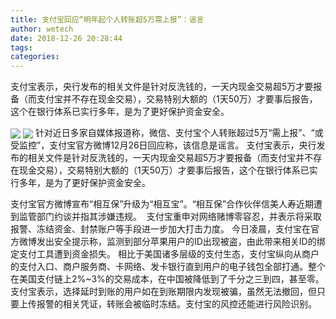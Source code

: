 ```yaml
---
title: 支付宝回应“明年起个人转账超5万需上报”：谣言
author: wetech
date: 2018-12-26 20:28:44
tags: 
categories: 
---
```

支付宝表示，央行发布的相关文件是针对反洗钱的，一天内现金交易超5万才要报备（而支付宝并不存在现金交易），交易特别大额的（1天50万）才要事后报告，这个在银行体系已实行多年，是为了更好保护资金安全。
<!-- more -->
<img align="center" border="0" src="https://imgcdn.yicai.com/uppics/images/2018/12/ba2575bc8e10b14930279a403b8f71e1.jpg" />
<img align="center" border="0" src="https://imgcdn.yicai.com/uppics/images/2018/12/f92fc720500b3b69c61f5e05a5c7ff74.jpg" />
针对近日多家自媒体报道称，微信、支付宝个人转账超过5万“需上报”、“或受监控”，支付宝官方微博12月26日回应称，该信息是谣言。
支付宝表示，央行发布的相关文件是针对反洗钱的，一天内现金交易超5万才要报备（而支付宝并不存在现金交易），交易特别大额的（1天50万）才要事后报告，这个在银行体系已实行多年，是为了更好保护资金安全。
 
 
支付宝官方微博宣布“相互保”升级为“相互宝”。“相互保”合作伙伴信美人寿近期遭到监管部门约谈并指其涉嫌违规。 
支付宝重申对网络赌博零容忍，并表示将采取报警、冻结资金、封禁账户等手段进一步加大打击力度。
今日凌晨，支付宝在官方微博发出安全提示称，监测到部分苹果用户的ID出现被盗，由此带来相关ID的绑定支付工具遭到资金损失。
相比于美国诸多层级的支付生态，支付宝纵向从商户的支付入口、商户服务商、卡网络、发卡银行直到用户的电子钱包全部打通。整个在美国支付链上2%~3%的交易成本，在中国被降低到了千分之三到四，甚至零。
支付宝表示，选择延时到账的用户如在到账期限内发现被骗，虽然无法撤回，但只要上传报警的相关凭证，转账会被临时冻结。支付宝的风控还能进行风险识别。
